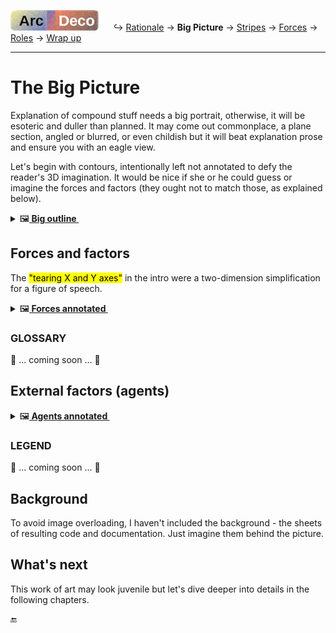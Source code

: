 [![Arc Deco.](../../../_rsc/_img/ArcDeco/ArcDeco-bar-h33px_rounded.jpg)](../README.md) &nbsp;&nbsp;&nbsp;&nbsp;&nbsp;↪️&nbsp;[Rationale](1.ArcDeco-Rationale.md) -> **Big&nbsp;Picture** -> [Stripes](3.ArcDeco-Stripes.md) -> [Forces](4.ArcDeco-Forces.md) -> [Roles](5.ArcDeco-Roles.md) -> [Wrap&nbsp;up](7.ArcDeco-WrapUp.md)

---

# The Big Picture

Explanation of compound stuff needs a big portrait, otherwise, it will be esoteric and duller than planned. 
It may come out commonplace, a plane section, angled or blurred, or even childish but it will beat explanation prose and ensure you with an eagle view.

Let's begin with contours, intentionally left not annotated to defy the reader's 3D imagination. It would be nice if she or he could guess or imagine the forces and factors (they ought not to match those, as explained below).

<details>
  <summary>🖼️<b><ins>&nbsp;Big outline&nbsp;</ins></b></summary>
<picture><br/><img alt="Arc Deco - Big Picture - outline" src="../../../_rsc/_img/ArcDeco/BigPict/ArcDeco-BigPict-outline.jpg" /></picture>

</details>


## Forces and factors

The <mark>"tearing X and Y axes"</mark> in the intro were a two-dimension simplification for a figure of speech.

<details>
  <summary>🖼️<b><ins>&nbsp;Forces annotated&nbsp;</ins></b></summary
<picture><br/><img alt="Arc Deco - Forces annotated" src="../../../_rsc/_img/ArcDeco/BigPict/ArcDeco-BigPict-forces_annotated.jpg" /></picture>

</details>

### GLOSSARY

🚧 ... coming soon ... 🚧

## External factors (agents)

<details>
  <summary>🖼️<b><ins>&nbsp;Agents annotated&nbsp;</ins></b></summary
<picture>
  <br/>
  <img alt="Arc Deco - External factors - annotated" src="../../../_rsc/_img/ArcDeco/BigPict/ArcDeco-BigPict-agents_annotated.jpg" />
</picture>

</details>

### LEGEND

🚧 ... coming soon ... 🚧

## Background

To avoid image overloading, I haven't included the background - the sheets of resulting code and documentation. Just imagine them behind the picture.

## What's next

This work of art may look juvenile but let's dive deeper into details in the following chapters.

🔚
